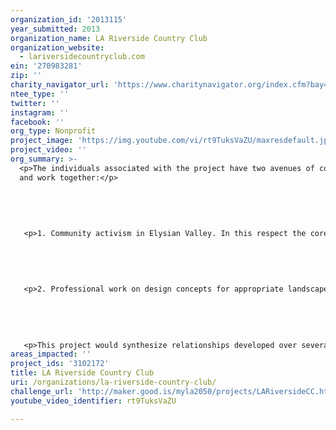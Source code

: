 ```yaml
---
organization_id: '2013115'
year_submitted: 2013
organization_name: LA Riverside Country Club
organization_website:
  - lariversidecountryclub.com
ein: '270983281'
zip: ''
charity_navigator_url: 'https://www.charitynavigator.org/index.cfm?bay=search.profile&ein=270983281'
ntee_type: ''
twitter: ''
instagram: ''
facebook: ''
org_type: Nonprofit
project_image: 'https://img.youtube.com/vi/rt9TuksVaZU/maxresdefault.jpg'
project_video: ''
org_summary: >-
  <p>The individuals associated with the project have two avenues of connection
  and work together:</p>
   
   
   
   
   
   <p>1. Community activism in Elysian Valley. In this respect the core resident participants have worked together on several environmental issues. These include organize a large public response to environmental justice issues with air quality, doing work to identify and cause watershed violators to be permitted and improve their practices in the local area.</p>
   
   
   
   
   
   <p>2. Professional work on design concepts for appropriate landscape and built environments in the LA River region. The architects and artists on various conceptual plans for LA River centric projects.</p>
   
   
   
   
   
   <p>This project would synthesize relationships developed over several years between the members of the team by giving focus to an on-the ground experimental project.</p>
areas_impacted: ''
project_ids: '3102172'
title: LA Riverside Country Club
uri: /organizations/la-riverside-country-club/
challenge_url: 'http://maker.good.is/myla2050/projects/LARiversideCC.html'
youtube_video_identifier: rt9TuksVaZU

---
```

